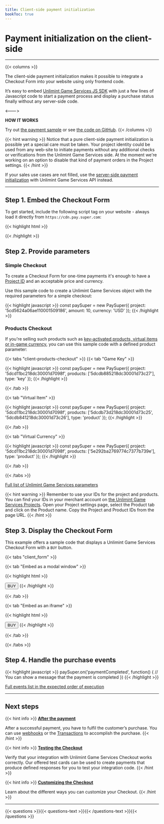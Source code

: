 ```yaml
---
title: Client-side payment initialization
bookToc: true
---
```


# Payment initialization on the client-side
***

{{< columns >}}

The client-side payment initialization makes it possible to integrate a Checkout Form into your website using only frontend code.

It’s easy to embed [Unlimint Game Services JS SDK](https://github.com/paysuper/paysuper-js-sdk) with just a few lines of Javascript code to start a payment process and display a purchase status finally without any server-side code.

<--->

**HOW IT WORKS**

Try out [the payment sample](https://checkout.pay.super.com/demo/shop) or see [the code on GitHub](https://github.com/paysuper/paysuper-examples).
{{< /columns >}}

{{< hint warning >}}
Notice that a pure client-side payment initialization is possible yet a special care must be taken. Your project identity could be used from any web-site to initiate payments without any additional checks or verifications from the Unlimint Game Services side. At the moment we're working on an option to disable that kind of payment orders in the Project settings.
{{< /hint >}}

If your sales use cases are not filled, use the [server-side payment initialization](/docs/payments/integration/) with Unlimint Game Services API instead.

***

## **Step 1.** Embed the Checkout Form

To get started, include the following script tag on your website - always load it directly from `https://cdn.pay.super.com`:

{{< highlight html >}}
<script src="https://cdn.pay.super.com/paysdk/latest/paysuper.js"></script>
{{< /highlight >}}

## **Step 2.** Provide parameters

### **Simple Checkout**

To create a Checkout Form for one-time payments it's enough to have a [Project ID](/docs/payments/quick-start/#step-2-set-up-a-project) and an acceptable price and currency.

Use this sample code to create a Unlimint Game Services object with the required parameters for a simple checkout:

{{< highlight javascript >}}
const paySuper = new PaySuper({
    project: '5cd5624a06ae110001509186',
    amount: 10,
    currency: 'USD'
});
{{< /highlight >}}

### **Products Checkout**

If you're selling such products such as [key-activated products, virtual items or in-game currency](/docs/payments/quick-start/#step-3-additional-sales-options), you can use this sample code with a defined product parameter:

{{< tabs "client-products-checkout" >}}
{{< tab "Game Key" >}}

{{< highlight javascript >}}
const paySuper = new PaySuper({
    project: '5dcd11bc218dc30001d7098f',
    products: ['5dcdb885218dc30001d73c27'],
    type: 'key'
});
{{< /highlight >}}

{{< /tab >}}

{{< tab "Virtual Item" >}}

{{< highlight javascript >}}
const paySuper = new PaySuper({
    project: '5dcd11bc218dc30001d7098f',
    products: ['5dcdb73d218dc30001d73c25', '5dcdb841218dc30001d73c26'],
    type: 'product'
});
{{< /highlight >}}

{{< /tab >}}

{{< tab "Virtual Currency" >}}

{{< highlight javascript >}}
const paySuper = new PaySuper({
    project: '5dcd11bc218dc30001d7098f',
    products: ['5e292ba2769774c7377b739e'],
    type: 'product'
});
{{< /highlight >}}

{{< /tab >}}

{{< /tabs >}}

[Full list of Unlimint Game Services parameters](https://github.com/paysuper/paysuper-js-sdk/tree/master#parameters)

{{< hint warning >}}
Remember to use your IDs for the project and products. You can find your IDs in your merchant account on [the Unlimint Game Services Projects](https://dashboard.pay.super.com/projects). Open your Project settings page, select the Product tab and click on the Product name. Copy the Project and Product IDs from the page URL.
{{< /hint >}}

## **Step 3.** Display the Checkout Form

This example offers a sample code that displays a Unlimint Game Services Checkout Form with a `BUY` button.

{{< tabs "client_form" >}}

{{< tab "Embed as a modal window" >}}

{{< highlight html >}}
<script>
function buyItems() {
    const paySuper = new PaySuper({
        project: '5cd5624a06ae110001509186',
        amount: 10,
        currency: 'USD'
    });

    paySuper.renderModal();
}
</script>

<button onclick="buyItems()">BUY</button>
{{< /highlight >}}

{{< /tab >}}

{{< tab "Embed as an iframe" >}}

{{< highlight html >}}
<script>
function buyItems() {
    const paySuper = new PaySuper({
        project: '5cd5624a06ae110001509186',
        amount: 10,
        currency: 'USD'
    });

    paySuper.renderPage();
}
</script>

<button onclick="buyItems()">BUY</button>
{{< /highlight >}}

{{< /tab >}}

{{< /tabs >}}

## **Step 4.** Handle the purchase events

{{< highlight javascript >}}
paySuper.on('paymentCompleted', function() {
      // You can show a message that the payment is completed
})
{{< /highlight >}}

[Full events list in the expected order of execution](https://github.com/paysuper/paysuper-js-sdk/tree/master#events)

***

## Next steps

{{< hint info >}}
[**After the payment**](/docs/payments/fulfillment/)

After a successful payment, you have to fulfil the customer’s purchase. You can use [webhooks](/docs/payments/fulfillment/#fulfilling-purchases-with-webhooks) or the [Transactions](/docs/payments/fulfillment/#fulfilling-purchases-with-the-dashboard) to accomplish the purchase.
{{< /hint >}}

{{< hint info >}}
[**Testing the Checkout**](/docs/payments/testing/)

Verify that your integration with Unlimint Game Services Checkout works correctly. Our offered test cards can be used to create payments that produce defined responses for you to test your integration code.
{{< /hint >}}

{{< hint info >}}
[**Customizing the Checkout**](/docs/payments/customization/)

Learn about the different ways you can customize your Checkout.
{{< /hint >}}

***

{{< questions >}}{{< questions-text >}}{{< /questions-text >}}{{< /questions >}}